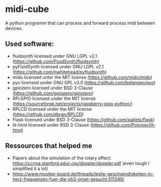 # midi-cube
A python programm that can process and forward process midi between devices.

## Used software:
* fluidsynth licensed under GNU LGPL v2.1 (https://github.com/FluidSynth/fluidsynth)
* pyFluidSynth licensed under GNU LGPL v2.1 (https://github.com/nwhitehead/pyfluidsynth)
* mido licensed unter the MIT license (https://github.com/mido/mido)
* pyo licensed under GNU GPL v3.0 (https://github.com/belangeo/pyo)
* gpiozero licensed under BSD 3-Clause (https://github.com/gpiozero/gpiozero)
* RPi.GPIO licensed under the MIT license (https://sourceforge.net/projects/raspberry-gpio-python/)
* RPLCD licensed under the MIT license (https://github.com/dbrgn/RPLCD)
* Flask licensed under BSD 3-Clause (https://github.com/pallets/flask)
* lit-html licensed under BSD 3-Clause (https://github.com/Polymer/lit-html)

## Ressources that helped me
* Papers about the simulation of the rotary effect: https://ccrma.stanford.edu/~jos/doppler/doppler.pdf (even tough I simplified it a lot)
* https://www.musiker-board.de/threads/leslie-geschwindigkeiten-in-herz-frequenzen-fuer-die-vb3-orgel-gesucht.511349/